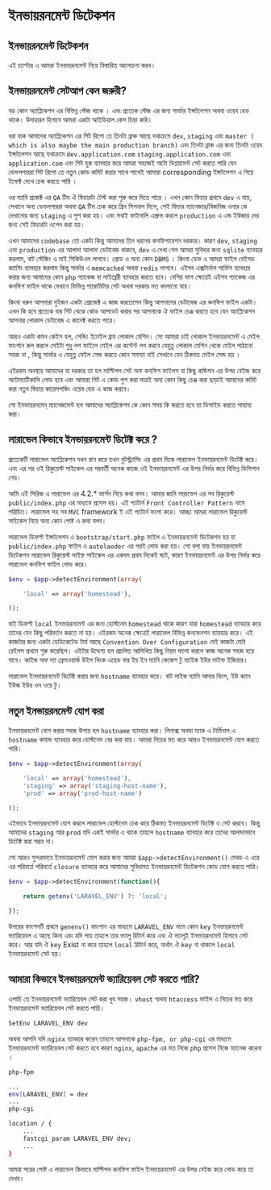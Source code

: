 # ইনভায়রনমেন্ট ডিটেকশন

## ইনভায়রনমেন্ট ডিটেকশন

এই চ্যাপ্টার এ আমরা ইনভায়রনমেন্ট নিয়ে বিস্তারিত আলোচনা করব।

## ইনভায়রনমেন্ট সেটআপ কেন জরুরী?

বড় কোন অ্যাপ্লিকেশন এর বিভিন্ন স্টেজ থাকে । এবং প্রত্যেক স্টেজ এর জন্য সার্ভার ইন্সটলেশন অথবা ওয়েব হেড থাকে। উদাহারন হিসাবে আমরা একটা আইডিয়াল কেস চিন্তা করি।

ধরা যাক আমাদের অ্যাপ্লিকেশন এর গিট রিপো তে তিনটা ব্রাঞ্চ আছে যথাক্রমে `dev`, `staging` এবং `master ( which is also maybe the main production branch)` এবং তিনটা ব্রাঞ্চ এর জন্য তিনটা ওয়েব ইন্সটলেশন আছে যথাক্রমে `dev.application.com` `staging.application.com` এবং `application.com` এবং গিট হুক ব্যাবহার করে আমরা সহজেই অটো ডিপ্লয়মেন্ট সেট করতে পারি যেন ডেভলপাররা গিট রিপো তে নতুন কোড কমিট করার সাথে সাথেই আমারা corresponding ইন্সটলেশন এ গিয়ে ইফেক্ট দেখে চেক করতে পারি ।

ওর ম্যাবি প্রজেক্ট এর `QA` টিম ঐ ফিচারটা টেস্ট করা শুরু করে দিতে পারে । এখন কোন ফিচার প্রথমে `dev` এ যায়, সেখানে অন্য ডেভলপাররা অথবা `QA` টিম চেক করে গ্রিন সিগনাল দিলে, সেই ফিচার ম্যানেজার/বিজনিজ ওনার কে দেখানোর জন্য `staging` এ পুশ করা হয়। এবং সবাই ফাইনালি এপ্রুভ করলে `production` এ এন্ড ইউজার দের জন্য সেই ফিচারটা ওপেন করা হয়।

এখন আমাদের `codebase` তো একটা কিন্তু আমাদের তিন ধরনের কনফিগারেশন দরকার। কারণ `dev`, `staging` এবং `production` এর আলাদা আলাদা ডেটাবেজ থাকবে, `dev` এ দেখা গেল আমরা সুবিধার জন্য `sqlite` ব্যাবহার করলাম, বাট স্টেজিং এ মাই সিকিউএল লাগবে। প্রোড এ অন্য কোন `DBMS` । কিংবা ডেভ এ আমরা ফাইল বেইসড ক্যাশিং ব্যাবহার করলাম কিন্তু সার্ভার এ `memcached` অথবা `redis` লাগবে। এইসব এক্সটার্নাল সার্ভিস ব্যাবহার করার জন্য আমাদের কোন `php` প্যাকেজ বা লাইব্রেরী ব্যাবহার করতে হবে। বেশির ভাগ ক্ষেত্রেই এইসব প্যাকেজ এর কনফিগ ফাইল থাকে যেখানে ভিভিন্ন প্যারামিটার সেট অথবা দরকার মত বদলানো যায়।

কিংবা ধরুন আপনারা দুইজন একটা প্রোজেক্ট এ কাজ করতেসেন কিন্তু আপনাদের ডেটাবেজ এর কনফিগ ফাইল একটা। এখন কি হবে প্রত্যেক বার গিট থেকে কোড আপডেট করার পর আপনাকে ঐ ফাইল চেঞ্জ করতে হবে যেন অ্যাপ্লিকেশন আপনার লোকাল ডেটাবেজ এ কানেক্ট করতে পারে।

আরও একটা কমন কেইস হল, সেন্ডিং ইমেইল ফ্রম লোকাল মেশিন। সো আমারা চাই লোকাল ইনভায়রনমেন্ট এ মেইল ফাংশান কল করলে সেইটা শুধু লগ ফাইলে মেইল এর কন্টেন্ট লগ করবে যেহুতু লোকাল মেশিন থেকে মেইল পাঠানো সহজ না , কিন্তু সার্ভার এ যেহুতু মেইল সেন্ড করতে কোন সমস্যা নাই সেখানে যেন ঠিকমত মেইল সেন্ড হয় ।

এইরকম অবস্থায় আমাদের যা দরকার তা হল মাল্টিপল সেট অফ কনফিগ ফাইলস যা কিছু কন্ডিশন এর উপর বেইজ করে অটোম্যাটিকালি লোড হবে এবং আমারা গিট এ কোড পুশ করা মাত্রই অন্য কোন কিছু চেঞ্জ করা ছাড়াই আমাদের কমিট করা নতুন ফিচার কারেসপন্ডিং ওয়েব হেড এ কাজ করবে।

সো ইনভায়রনমেন্ ম্যানেজমেন্ট হল আমাদের অ্যাপ্লিকেশন কে কোন সময় কি করতে হবে তা ডিসাইড করতে সাহায্য করা।

## লারাভেল কিভাবে ইনভায়রনমেন্ট ডিটেক্ট করে ?

প্রত্যেকটি লারাভেল অ্যাপ্লিকেশন যখন রান করে তখন বুটস্ট্র্যাপিং এর প্রথম দিকে লারাভেল ইনভায়রনমেন্ট ডিটেক্ট করে। এবং এর পর ওই রিকুয়েস্ট সাইকেল এর পরবর্তী অনেক কাজে ওই ইনভায়রনমেন্ট এর উপর নির্ভর করে বিভিন্ন ডিসিশান নেয়।

আমি এই সিরিজ এ লারাভেল এর 4.2.\* ভার্শন নিয়ে কথা বলব। আমার জানি লারাভেল এর সব রিকুয়েস্ট `public/index.php` এর মাধ্যমে প্রসেস হয়। এই প্যাটার্ন `Front Controller Pattern` নামে পরিচিত। লারাভেল সহ সব `MVC` framework ই এই প্যাটার্ন ফলো করে। আচ্ছা আমরা লারাভেল রিকুয়েস্ট সাইকেল নিয়ে অন্য কোন পোষ্ট এ কথা বলব।

লারাভেল ডিফল্ট ইন্সটলেশন এ `bootstrap/start.php` ফাইল এ ইনভায়রনমেন্ট ডিটেকশন হয় যা `public/index.php` ফাইল এ `autolaoder` এর পরই লোড করা হয়। সো বলা যায় ইনভায়রনমেন্ট ডিটেকশন লারাভেল রিকুয়েস্ট লাইফ সাইকেল এর একদম প্রথম দিকেই ঘটে, কারণ ইনভায়রনমেন্ট এর উপর নির্ভর করে লারাভেল কনফিগ ফাইল লোড করে।

```php
$env = $app->detectEnvironment(array(

    'local' => array('homestead'),

));
```

বাই ডিফল্ট `local` ইনভায়রনমেন্ট এর জন্য হোস্টনেম `homestead` থাকে কারণ যারা `homestead` ব্যাবহার করে তাদের যেন কিছু পরিবর্তন করতে না হয়। এইরকম অনেক ক্ষেত্রেই লারাভেল বিভিন্ন কনভেনশন ব্যাবহার করে। এই কাজটার জন্য একটা ডেডিকেটেড টার্ম আছে `Convention Over Configuration` যেই কাজটা মেবি রেইলস প্রথমে শুরু করেছিল। এইটার উদ্দেশ্য হল প্রচলিত আলিখিত কিছু নিয়ম ফলো করলে কাজ অনেক সহজ হয়ে যাবে। কাইন্ড অফ দ্যা ফ্রেমওয়ার্ক উইল থিংক এহেড ফর ইয় ইন ম্যানি কেজেস টু ম্যাইক ইউর লাইফ ইজিয়ার।

লারাভেল ইনভায়রনমেন্ট ডিটেক্ট করার জন্য `hostname` ব্যাবহার করে। বাট লাইক ম্যানি আদার থিংস, ইউ ক্যান ইউজ ইউর ওন ওয়ে টু।

## নতুন ইনভায়রনমেন্ট যোগ করা

ইনভায়রনমেন্ট যোগ করার সহজ উপায় হল `hostname` ব্যাবহার করা। লিনাক্স অথবা ম্যাক এ টার্মিনাল এ `hostname` কমান্ড ব্যাবহার করে হোস্টনেম বের করা যায়। আমরা নিচের মত করে আরও ইনভায়রনমেন্ট যোগ করতে পারি।

```php
$env = $app->detectEnvironment(array(

    'local' => array('homestead'),
    'staging' => array('staging-host-name'),
    'prod' => array('prod-host-name')

));
```

এইভাবে ইনভায়রনমেন্ট যোগ করলে লারাভেল হোস্টনেম চেক করে ঠিকমত ইনভায়রনমেন্ট ডিটেক্ট ও সেট করবে। কিন্তু আমাদের `staging` আর `prod` যদি একই সার্ভার এ থাকে তাহলে `hostname` ব্যাবহার করে তাদের আলাদাভাবে ডিটেক্ট করা সম্ভব না।

সো আরও সুন্দরভাবে ইনভায়রনমেন্ট যোগ করার জন্য আমরা `$app->detectEnvironment()` মেথড এ এরে এর পরিবর্তে পরিবর্তে `closure` ব্যাবহার করে আমাদের সুবিধামত ইনভায়রনমেন্ট ডিটেকশন কোড যোগ করতে পারি।

```php
$env = $app->detectEnvironment(function(){

    return getenv('LARAVEL_ENV') ?: 'local';

});
```

উপরের ফাংশনটি প্রথমে `genenv()` ফাংশান এর মাধ্যমে `LARAVEL_ENV` নামে কোন `key` ইনভায়রনমেন্ট ভ্যারিয়েবল এ আছে কিনা এবং যদি পায় তাহলে তার ভ্যালু রিটার্ন করে এবং ঐ ভ্যালূই ইনভায়রনমেন্ট হিসাবে সেট করে। আর যদি ঐ `key` Exist না করে তাহলে `local` রিটার্ন করে, অর্থাৎ ঐ `key` না থাকলে `local` ইনভায়রনমেন্ট সেট হয়।

## আমারা কিভাবে ইনভায়রনমেন্ট ভ্যারিয়েবল সেট করতে পারি?

এপাচি তে ইনভায়রনমেন্ট ভ্যারিয়েবল সেট করা খুব সহজ। `vhost` অথবা `htaccess` ফাইল এ নিচের মত করে ইনভায়রনমেন্ট ভ্যারিয়েবল সেট করতে পারি।

```bash
SetEnv LARAVEL_ENV dev
```

অথবা আপনি যদি `nginx` ব্যাবহার করেন তাহলে আপনাকে `php-fpm, or php-cgi` এর মাধ্যমে ইনভায়রনমেন্ট ভ্যারিয়েবল সেট করতে হবে কারণ `nginx`, `apache` এর মত নিজে `php` প্রসেস নিজে ম্যানেজ করেনা ।

```bash
php-fpm

...
env[LARAVEL_ENV] = dev
...
php-cgi

location / {
    ...
    fastcgi_param LARAVEL_ENV dev; 
    ...
}
```

আমরা পরের পোষ্ট এ লারাভেল কিভাবে মাল্টিপল কনফিগ ফাইল ইনভায়রনমেন্ট এর উপর বেইজ করে লোড করে তা দেখব।

